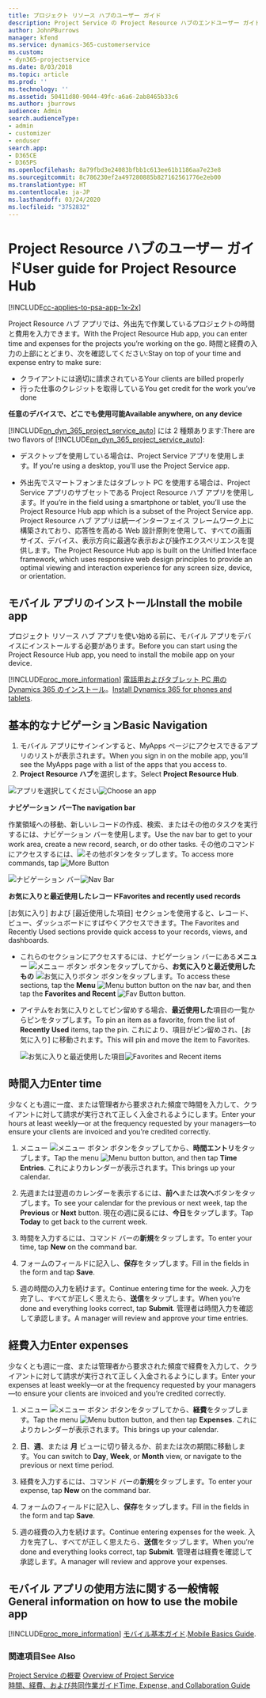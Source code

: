```yaml
---
title: プロジェクト リソース ハブのユーザー ガイド
description: Project Service の Project Resource ハブのエンドユーザー ガイド
author: JohnPBurrows
manager: kfend
ms.service: dynamics-365-customerservice
ms.custom:
- dyn365-projectservice
ms.date: 8/03/2018
ms.topic: article
ms.prod: ''
ms.technology: ''
ms.assetid: 50411d80-9044-49fc-a6a6-2ab8465b33c6
ms.author: jburrows
audience: Admin
search.audienceType:
- admin
- customizer
- enduser
search.app:
- D365CE
- D365PS
ms.openlocfilehash: 8a79fbd3e24083bfbb1c613ee61b1186aa7e23e8
ms.sourcegitcommit: 8c786230ef2a497280885b827162561776e2eb00
ms.translationtype: HT
ms.contentlocale: ja-JP
ms.lasthandoff: 03/24/2020
ms.locfileid: "3752832"
---
```

# <a name="user-guide-for-project-resource-hub"></a><span data-ttu-id="14432-103">Project Resource ハブのユーザー ガイド</span><span class="sxs-lookup"><span data-stu-id="14432-103">User guide for Project Resource Hub</span></span>

[!INCLUDE[cc-applies-to-psa-app-1x-2x](../includes/cc-applies-to-psa-app-1x-2x.md)]

<span data-ttu-id="14432-104">Project Resource ハブ アプリでは、外出先で作業しているプロジェクトの時間と費用を入力できます。</span><span class="sxs-lookup"><span data-stu-id="14432-104">With the Project Resource Hub app, you can enter time and expenses for the projects you’re working on the go.</span></span> <span data-ttu-id="14432-105">時間と経費の入力の上部にとどまり、次を確認してください:</span><span class="sxs-lookup"><span data-stu-id="14432-105">Stay on top of your time and expense entry to make sure:</span></span>

- <span data-ttu-id="14432-106">クライアントには適切に請求されている</span><span class="sxs-lookup"><span data-stu-id="14432-106">Your clients are billed properly</span></span>
- <span data-ttu-id="14432-107">行った仕事のクレジットを取得している</span><span class="sxs-lookup"><span data-stu-id="14432-107">You get credit for the work you’ve done</span></span>

<span data-ttu-id="14432-108">**任意のデバイスで、どこでも使用可能**</span><span class="sxs-lookup"><span data-stu-id="14432-108">**Available anywhere, on any device**</span></span>

<span data-ttu-id="14432-109">[!INCLUDE[pn_dyn_365_project_service_auto](../includes/pn-dyn-365-project-service-auto.md)] には 2 種類あります:</span><span class="sxs-lookup"><span data-stu-id="14432-109">There are two flavors of [!INCLUDE[pn_dyn_365_project_service_auto](../includes/pn-dyn-365-project-service-auto.md)]:</span></span> 

- <span data-ttu-id="14432-110">デスクトップを使用している場合は、Project Service アプリを使用します。</span><span class="sxs-lookup"><span data-stu-id="14432-110">If you're using a desktop, you'll use the Project Service app.</span></span> 

- <span data-ttu-id="14432-111">外出先でスマートフォンまたはタブレット PC を使用する場合は、Project Service アプリのサブセットである Project Resource ハブ アプリを使用します。</span><span class="sxs-lookup"><span data-stu-id="14432-111">If you’re in the field using a smartphone or tablet, you’ll use the Project Resource Hub app which is a subset of the Project Service  app.</span></span> <span data-ttu-id="14432-112">Project Resource ハブ アプリは統一インターフェイス フレームワーク上に構築されており、応答性を高める Web 設計原則を使用して、すべての画面サイズ、デバイス、表示方向に最適な表示および操作エクスペリエンスを提供します。</span><span class="sxs-lookup"><span data-stu-id="14432-112">The Project Resource Hub app is built on the Unified Interface framework, which uses responsive web design principles to provide an optimal viewing and interaction experience for any screen size, device, or orientation.</span></span> 


## <a name="install-the-mobile-app"></a><span data-ttu-id="14432-113">モバイル アプリのインストール</span><span class="sxs-lookup"><span data-stu-id="14432-113">Install the mobile app</span></span>
<span data-ttu-id="14432-114">プロジェクト リソース ハブ アプリを使い始める前に、モバイル アプリをデバイスにインストールする必要があります。</span><span class="sxs-lookup"><span data-stu-id="14432-114">Before you can start using the Project Resource Hub app, you need to install the mobile app on your device.</span></span> 

[!INCLUDE[proc_more_information](../includes/proc-more-information.md)] <span data-ttu-id="14432-115">[電話用およびタブレット PC 用の Dynamics 365 のインストール](../mobile-app/install-dynamics-365-for-phones-and-tablets.md)。</span><span class="sxs-lookup"><span data-stu-id="14432-115">[Install Dynamics 365 for phones and tablets](../mobile-app/install-dynamics-365-for-phones-and-tablets.md).</span></span>

## <a name="basic-navigation"></a><span data-ttu-id="14432-116">基本的なナビゲーション</span><span class="sxs-lookup"><span data-stu-id="14432-116">Basic Navigation</span></span>
1.  <span data-ttu-id="14432-117">モバイル アプリにサインインすると、MyApps ページにアクセスできるアプリのリストが表示されます。</span><span class="sxs-lookup"><span data-stu-id="14432-117">When you sign in on the mobile app, you’ll see the MyApps page with a list of the apps that you access to.</span></span> 
2.  <span data-ttu-id="14432-118">**Project Resource ハブ**を選択します。</span><span class="sxs-lookup"><span data-stu-id="14432-118">Select **Project Resource Hub**.</span></span>

<span data-ttu-id="14432-119">![アプリを選択してください](media/chooseApp_1.png "アプリを選択してください")</span><span class="sxs-lookup"><span data-stu-id="14432-119">![Choose an app](media/chooseApp_1.png "Choose an app")</span></span>

<span data-ttu-id="14432-120">**ナビゲーション バー**</span><span class="sxs-lookup"><span data-stu-id="14432-120">**The navigation bar**</span></span>

<span data-ttu-id="14432-121">作業領域への移動、新しいレコードの作成、検索、またはその他のタスクを実行するには、ナビゲーション バーを使用します。</span><span class="sxs-lookup"><span data-stu-id="14432-121">Use the nav bar to get to your work area, create a new record, search, or do other tasks.</span></span> <span data-ttu-id="14432-122">その他のコマンドにアクセスするには、![その他](media/MoreButton.png "さらに表示 - ボタン")ボタンをタップします。</span><span class="sxs-lookup"><span data-stu-id="14432-122">To access more commands, tap ![More Button](media/MoreButton.png "More Button")</span></span>

<span data-ttu-id="14432-123">![ナビゲーション バー](media/NavBar_2.png "ナビゲーション バー")</span><span class="sxs-lookup"><span data-stu-id="14432-123">![Nav Bar](media/NavBar_2.png "Nav Bar")</span></span>

<span data-ttu-id="14432-124">**お気に入りと最近使用したレコード**</span><span class="sxs-lookup"><span data-stu-id="14432-124">**Favorites and recently used records**</span></span>

<span data-ttu-id="14432-125">[お気に入り] および [最近使用した項目] セクションを使用すると、レコード、ビュー、ダッシュボードにすばやくアクセスできます。</span><span class="sxs-lookup"><span data-stu-id="14432-125">The Favorites and Recently Used sections provide quick access to your records, views, and dashboards.</span></span> 

- <span data-ttu-id="14432-126">これらのセクションにアクセスするには、ナビゲーション バーにある**メニュー** ![メニュー ボタン](media/MenuButton.png "メニュー ボタン") ボタンをタップしてから、**お気に入りと最近使用したもの** ![お気に入りボタン](media/FavButton.png "お気に入り ボタン") ボタンをタップします。</span><span class="sxs-lookup"><span data-stu-id="14432-126">To access these sections, tap the **Menu** ![Menu button](media/MenuButton.png "Menu button") button on the nav bar, and then tap the **Favorites and Recent** ![Fav Button](media/FavButton.png "Fav Button") button.</span></span>

- <span data-ttu-id="14432-127">アイテムをお気に入りとしてピン留めする場合、**最近使用した**項目の一覧からピンをタップします。</span><span class="sxs-lookup"><span data-stu-id="14432-127">To pin an item as a favorite, from the list of **Recently Used** items, tap the pin.</span></span> <span data-ttu-id="14432-128">これにより、項目がピン留めされ、[お気に入り] に移動されます。</span><span class="sxs-lookup"><span data-stu-id="14432-128">This will pin and move the item to Favorites.</span></span>

  <span data-ttu-id="14432-129">![お気に入りと最近使用した項目](media/Favs_3.png "お気に入りと最近使用した項目")</span><span class="sxs-lookup"><span data-stu-id="14432-129">![Favorites and Recent items](media/Favs_3.png "Favorites and Recent items")</span></span>
 
## <a name="enter-time"></a><span data-ttu-id="14432-130">時間入力</span><span class="sxs-lookup"><span data-stu-id="14432-130">Enter time</span></span>
<span data-ttu-id="14432-131">少なくとも週に一度、または管理者から要求された頻度で時間を入力して、クライアントに対して請求が実行されて正しく入金されるようにします。</span><span class="sxs-lookup"><span data-stu-id="14432-131">Enter your hours at least weekly—or at the frequency requested by your managers—to ensure your clients are invoiced and you’re credited correctly.</span></span>

1. <span data-ttu-id="14432-132">メニュー ![メニュー ボタン](media/MenuButton.png "メニュー ボタン") ボタンをタップしてから、**時間エントリ**をタップします。</span><span class="sxs-lookup"><span data-stu-id="14432-132">Tap the menu ![Menu button](media/MenuButton.png "Menu button") button, and then tap **Time Entries**.</span></span> <span data-ttu-id="14432-133">これによりカレンダーが表示されます。</span><span class="sxs-lookup"><span data-stu-id="14432-133">This brings up your calendar.</span></span>

2. <span data-ttu-id="14432-134">先週または翌週のカレンダーを表示するには、**前へ**または**次へ**ボタンをタップします。</span><span class="sxs-lookup"><span data-stu-id="14432-134">To see your calendar for the previous or next week, tap the **Previous** or **Next** button.</span></span> <span data-ttu-id="14432-135">現在の週に戻るには、**今日**をタップします。</span><span class="sxs-lookup"><span data-stu-id="14432-135">Tap **Today** to get back to the current week.</span></span>

3. <span data-ttu-id="14432-136">時間を入力するには、コマンド バーの**新規**をタップします。</span><span class="sxs-lookup"><span data-stu-id="14432-136">To enter your time, tap **New** on the command bar.</span></span> 

4. <span data-ttu-id="14432-137">フォームのフィールドに記入し、**保存**をタップします。</span><span class="sxs-lookup"><span data-stu-id="14432-137">Fill in the fields in the form and tap **Save**.</span></span>

5. <span data-ttu-id="14432-138">週の時間の入力を続けます。</span><span class="sxs-lookup"><span data-stu-id="14432-138">Continue entering time for the week.</span></span> <span data-ttu-id="14432-139">入力を完了し、すべてが正しく思えたら、**送信**をタップします。</span><span class="sxs-lookup"><span data-stu-id="14432-139">When you’re done and everything looks correct, tap **Submit**.</span></span> <span data-ttu-id="14432-140">管理者は時間入力を確認して承認します。</span><span class="sxs-lookup"><span data-stu-id="14432-140">A manager will review and approve your time entries.</span></span>

## <a name="enter-expenses"></a><span data-ttu-id="14432-141">経費入力</span><span class="sxs-lookup"><span data-stu-id="14432-141">Enter expenses</span></span> 
<span data-ttu-id="14432-142">少なくとも週に一度、または管理者から要求された頻度で経費を入力して、クライアントに対して請求が実行されて正しく入金されるようにします。</span><span class="sxs-lookup"><span data-stu-id="14432-142">Enter your expenses at least weekly—or at the frequency requested by your managers—to ensure your clients are invoiced and you’re credited correctly.</span></span>

1. <span data-ttu-id="14432-143">メニュー ![メニュー ボタン](media/MenuButton.png "メニュー ボタン") ボタンをタップしてから、**経費**をタップします。</span><span class="sxs-lookup"><span data-stu-id="14432-143">Tap the menu ![Menu button](media/MenuButton.png "Menu button") button, and then tap **Expenses**.</span></span> <span data-ttu-id="14432-144">これによりカレンダーが表示されます。</span><span class="sxs-lookup"><span data-stu-id="14432-144">This brings up your calendar.</span></span>

2. <span data-ttu-id="14432-145">**日**、**週**、または **月** ビューに切り替えるか、前または次の期間に移動します。</span><span class="sxs-lookup"><span data-stu-id="14432-145">You can switch to **Day**, **Week**, or **Month** view, or navigate to the previous or next time period.</span></span> 

3. <span data-ttu-id="14432-146">経費を入力するには、コマンド バーの**新規**をタップします。</span><span class="sxs-lookup"><span data-stu-id="14432-146">To enter your expense, tap **New** on the command bar.</span></span> 

4. <span data-ttu-id="14432-147">フォームのフィールドに記入し、**保存**をタップします。</span><span class="sxs-lookup"><span data-stu-id="14432-147">Fill in the fields in the form and tap **Save**.</span></span>

5. <span data-ttu-id="14432-148">週の経費の入力を続けます。</span><span class="sxs-lookup"><span data-stu-id="14432-148">Continue entering expenses for the week.</span></span> <span data-ttu-id="14432-149">入力を完了し、すべてが正しく思えたら、**送信**をタップします。</span><span class="sxs-lookup"><span data-stu-id="14432-149">When you’re done and everything looks correct, tap **Submit**.</span></span> <span data-ttu-id="14432-150">管理者は経費を確認して承認します。</span><span class="sxs-lookup"><span data-stu-id="14432-150">A manager will review and approve your expenses.</span></span>

## <a name="general-information-on-how-to-use-the-mobile-app"></a><span data-ttu-id="14432-151">モバイル アプリの使用方法に関する一般情報</span><span class="sxs-lookup"><span data-stu-id="14432-151">General information on how to use the mobile app</span></span> 
[!INCLUDE[proc_more_information](../includes/proc-more-information.md)] <span data-ttu-id="14432-152">[モバイル基本ガイド](../mobile-app/dynamics-365-phones-tablets-users-guide.md).</span><span class="sxs-lookup"><span data-stu-id="14432-152">[Mobile Basics Guide](../mobile-app/dynamics-365-phones-tablets-users-guide.md).</span></span>

### <a name="see-also"></a><span data-ttu-id="14432-153">関連項目</span><span class="sxs-lookup"><span data-stu-id="14432-153">See Also</span></span>  
 <span data-ttu-id="14432-154">[Project Service の概要](../project-service/overview.md) </span><span class="sxs-lookup"><span data-stu-id="14432-154">[Overview of Project Service](../project-service/overview.md) </span></span>  
 [<span data-ttu-id="14432-155">時間、経費、および共同作業ガイド</span><span class="sxs-lookup"><span data-stu-id="14432-155">Time, Expense, and Collaboration Guide</span></span>](../project-service/time-expense-collaboration-guide.md)   
 
